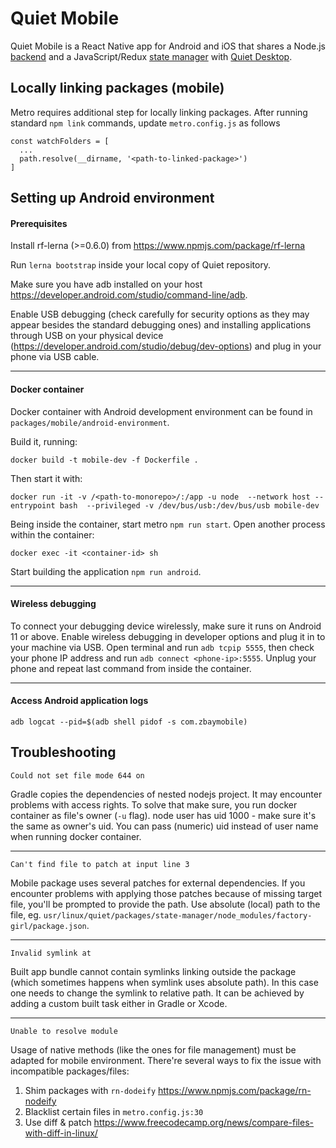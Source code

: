 # Quiet Mobile

Quiet Mobile is a React Native app for Android and iOS that shares a Node.js [backend](https://github.com/TryQuiet/monorepo/tree/master/packages/backend) and a JavaScript/Redux [state manager](https://github.com/TryQuiet/monorepo/tree/master/packages/state-manager) with [Quiet Desktop](https://github.com/TryQuiet/monorepo/tree/master/packages/desktop).

## Locally linking packages (mobile)

Metro requires additional step for locally linking packages. After running standard ```npm link``` commands, update ```metro.config.js``` as follows

```
const watchFolders = [
  ...
  path.resolve(__dirname, '<path-to-linked-package>')
]
```
## Setting up Android environment

#### Prerequisites

Install rf-lerna (>=0.6.0) from https://www.npmjs.com/package/rf-lerna

Run `lerna bootstrap` inside your local copy of Quiet repository.

Make sure you have adb installed on your host https://developer.android.com/studio/command-line/adb. 

Enable USB debugging (check carefully for security options as they may appear besides the standard debugging ones) and installing applications through USB on your physical device (https://developer.android.com/studio/debug/dev-options) and plug in your phone via USB cable.

----

#### Docker container

Docker container with Android development environment can be found in ```packages/mobile/android-environment```.

Build it, running: 

```
docker build -t mobile-dev -f Dockerfile .
```

Then start it with:

```
docker run -it -v /<path-to-monorepo>/:/app -u node  --network host --entrypoint bash  --privileged -v /dev/bus/usb:/dev/bus/usb mobile-dev
```

Being inside the container, start metro ```npm run start```.
Open another process within the container:

```
docker exec -it <container-id> sh
```

Start building the application ```npm run android```.

----

#### Wireless debugging

To connect your debugging device wirelessly, make sure it runs on Android 11 or above.
Enable wireless debugging in developer options and plug it in to your machine via USB.
Open terminal and run ```adb tcpip 5555```, then check your phone IP address and run ```adb connect <phone-ip>:5555```.
Unplug your phone and repeat last command from inside the container.

----

#### Access Android application logs

```
adb logcat --pid=$(adb shell pidof -s com.zbaymobile)
```

## Troubleshooting

```
Could not set file mode 644 on
```

Gradle copies the dependencies of nested nodejs project. It may encounter problems with access rights. To solve that make sure, you run docker container as file's owner (```-u``` flag). node user has uid 1000 - make sure it's the same as owner's uid. You can pass (numeric) uid instead of user name when running docker container.

----

```
Can't find file to patch at input line 3
```

Mobile package uses several patches for external dependencies. If you encounter problems with applying those patches because of missing target file, you'll be prompted to provide the path. Use absolute (local) path to the file, eg. ```usr/linux/quiet/packages/state-manager/node_modules/factory-girl/package.json```.

----

```
Invalid symlink at
```

Built app bundle cannot contain symlinks linking outside the package (which sometimes happens when symlink uses absolute path). In this case one needs to change the symlink to relative path. It can be achieved by adding a custom built task either in Gradle or Xcode. 

----

```
Unable to resolve module
```

Usage of native methods (like the ones for file management) must be adapted for mobile environment. There're several ways to fix the issue with incompatible packages/files:
1. Shim packages with ```rn-dodeify``` https://www.npmjs.com/package/rn-nodeify
2. Blacklist certain files in ```metro.config.js:30```
3. Use diff & patch https://www.freecodecamp.org/news/compare-files-with-diff-in-linux/
